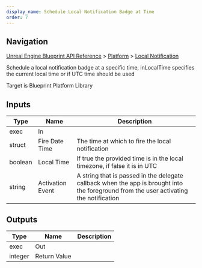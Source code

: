 ```yaml
---
display_name: Schedule Local Notification Badge at Time
order: 7
---
```

## Navigation

[Unreal Engine Blueprint API Reference](https://dev.epicgames.com/documentation/en-us/unreal-engine/BlueprintAPI) > [Platform](https://dev.epicgames.com/documentation/en-us/unreal-engine/BlueprintAPI/Platform) > [Local Notification](https://dev.epicgames.com/documentation/en-us/unreal-engine/BlueprintAPI/Platform/LocalNotification)

Schedule a local notification badge at a specific time, inLocalTime specifies the current local time or if UTC time should be used

Target is Blueprint Platform Library

## Inputs

| Type | Name | Description |
| --- | --- | --- |
| exec | In |  |
| struct | Fire Date Time | The time at which to fire the local notification |
| boolean | Local Time | If true the provided time is in the local timezone, if false it is in UTC |
| string | Activation Event | A string that is passed in the delegate callback when the app is brought into the foreground from the user activating the notification |

## Outputs

| Type | Name | Description |
| --- | --- | --- |
| exec | Out |  |
| integer | Return Value |  |
